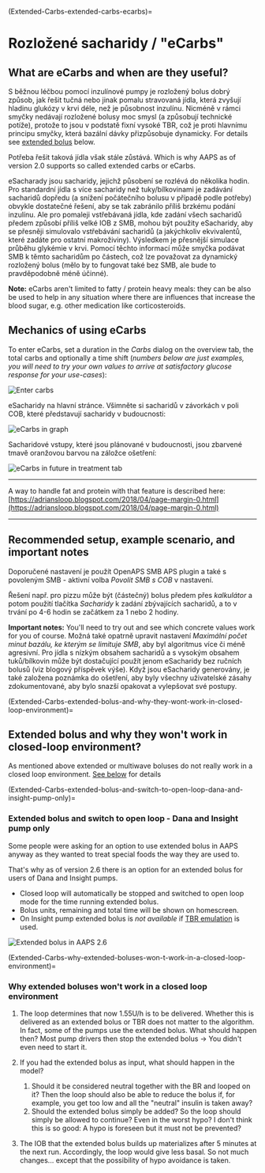 (Extended-Carbs-extended-carbs-ecarbs)=
# Rozložené sacharidy / "eCarbs"

## What are eCarbs and when are they useful?

S běžnou léčbou pomocí inzulínové pumpy je rozložený bolus dobrý způsob, jak řešit tučná nebo jinak pomalu stravovaná jídla, která zvyšují hladinu glukózy v krvi déle, než je působnost inzulínu. Nicméně v rámci smyčky nedávají rozložené bolusy moc smysl (a způsobují technické potíže), protože to jsou v podstatě fixní vysoké TBR, což je proti hlavnímu principu smyčky, která bazální dávky přizpůsobuje dynamicky. For details see [extended bolus](#extended-bolus-and-why-they-wont-work-in-closed-loop-environment) below.

Potřeba řešit taková jídla však stále zůstává. Which is why AAPS as of version 2.0 supports so called extended carbs or eCarbs.

eSacharady jsou sacharidy, jejichž působení se rozlévá do několika hodin. Pro standardní jídla s více sacharidy než tuky/bílkovinami je zadávání sacharidů dopředu (a snížení počátečního bolusu v případě podle potřeby) obvykle dostatečné řešení, aby se tak zabránilo příliš brzkému podání inzulínu.  Ale pro pomaleji vstřebávaná jídla, kde zadání všech sacharidů předem způsobí příliš velké IOB z SMB, mohou být použity eSacharidy, aby se přesněji simulovalo vstřebávání sacharidů (a jakýchkoliv ekvivalentů, které zadáte pro ostatní makroživiny). Výsledkem je přesnější simulace průběhu glykémie v krvi. Pomocí těchto informací může smyčka podávat SMB k těmto sacharidům po částech, což lze považovat za dynamický rozložený bolus (mělo by to fungovat také bez SMB, ale bude to pravděpodobně méně účinné).

**Note:** eCarbs aren't limited to fatty / protein heavy meals: they can be also be used to help in any situation where there are influences that increase the blood sugar, e.g. other medication like corticosteroids.

## Mechanics of using eCarbs

To enter eCarbs, set a duration in the *Carbs* dialog on the overview tab, the total carbs and optionally a time shift (*numbers below are just examples, you will need to try your own values to arrive at satisfactory glucose response for your use-cases*):

![Enter carbs](../images/eCarbs_Dialog.png)

eSacharidy na hlavní stránce. Všimněte si sacharidů v závorkách v poli COB, které představují sacharidy v budoucnosti:

![eCarbs in graph](../images/eCarbs_Graph.png)

Sacharidové vstupy, které jsou plánované v budoucnosti, jsou zbarvené tmavě oranžovou barvou na záložce ošetření:

![eCarbs in future in treatment tab](../images/eCarbs_Treatment.png)

______________________________________________________________________

A way to handle fat and protein with that feature is described here: [https://adriansloop.blogspot.com/2018/04/page-margin-0.html](https://adriansloop.blogspot.com/2018/04/page-margin-0.html)

______________________________________________________________________

## Recommended setup, example scenario, and important notes

Doporučené nastavení je použít OpenAPS SMB APS plugin a také s povoleným SMB - aktivní volba *Povolit SMB s COB* v nastavení.

Řešení např. pro pizzu může být (částečný) bolus předem přes *kalkulátor* a potom použití tlačítka *Sacharidy* k zadání zbývajících sacharidů, a to v trvání po 4-6 hodin se začátkem za 1 nebo 2 hodiny.

**Important notes:** You'll need to try out and see which concrete values work for you of course. Možná také opatrně upravit nastavení *Maximální počet minut bazálu, ke kterým se limituje SMB*, aby byl algoritmus více či méně agresivní. Pro jídla s nízkým obsahem sacharidů a s vysokým obsahem tuků/bílkovin může být dostačující použít jenom eSacharidy bez ručních bolusů (viz blogový příspěvek výše). Když jsou eSacharidy generovány, je také založena poznámka do ošetření, aby byly všechny uživatelské zásahy zdokumentované, aby bylo snazší opakovat a vylepšovat své postupy.

(Extended-Carbs-extended-bolus-and-why-they-wont-work-in-closed-loop-environment)=
## Extended bolus and why they won't work in closed-loop environment?

As mentioned above extended or multiwave boluses do not really work in a closed loop environment. [See below](#why-extended-boluses-wont-work-in-a-closed-loop-environment) for details

(Extended-Carbs-extended-bolus-and-switch-to-open-loop-dana-and-insight-pump-only)=
### Extended bolus and switch to open loop - Dana and Insight pump only

Some people were asking for an option to use extended bolus in AAPS anyway as they wanted to treat special foods the way they are used to.

That's why as of version 2.6 there is an option for an extended bolus for users of Dana and Insight pumps.

- Closed loop will automatically be stopped and switched to open loop mode for the time running extended bolus.
- Bolus units, remaining and total time will be shown on homescreen.
- On Insight pump extended bolus is *not available* if [TBR emulation](#Accu-Chek-Insight-Pump-settings-in-aaps) is used.

![Extended bolus in AAPS 2.6](../images/ExtendedBolus2_6.png)

(Extended-Carbs-why-extended-boluses-won-t-work-in-a-closed-loop-environment)=
### Why extended boluses won't work in a closed loop environment

1. The loop determines that now 1.55U/h is to be delivered. Whether this is delivered as an extended bolus or TBR does not matter to the algorithm. In fact, some of the pumps use the extended bolus. What should happen then? Most pump drivers then stop the extended bolus -> You didn't even need to start it.

2. If you had the extended bolus as input, what should happen in the model?

   1. Should it be considered neutral together with the BR and looped on it? Then the loop should also be able to reduce the bolus if, for example, you get too low and all the "neutral" insulin is taken away?
   2. Should the extended bolus simply be added? So the loop should simply be allowed to continue? Even in the worst hypo? I don't think this is so good: A hypo is foreseen but it must not be prevented?

3. The IOB that the extended bolus builds up materializes after 5 minutes at the next run. Accordingly, the loop would give less basal. So not much changes... except that the possibility of hypo avoidance is taken.
